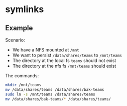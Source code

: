 # symlinks

## Example

Scenario:

- We have a NFS mounted at `/mnt`
- We want to persist `/data/shares/teams` to `/mnt/teams`
- The directory at the local fs `teams` should not exist
- The directory at the nfs fs `/mnt/teams` should exist

The commands:

```bash
mkdir /mnt/teams
mv /data/shares/teams /data/shares/bak-teams
sudo ln -s /mnt/teams /data/shares/teams
mv /data/shares/bak-teams/* /data/shares/teams/
```
